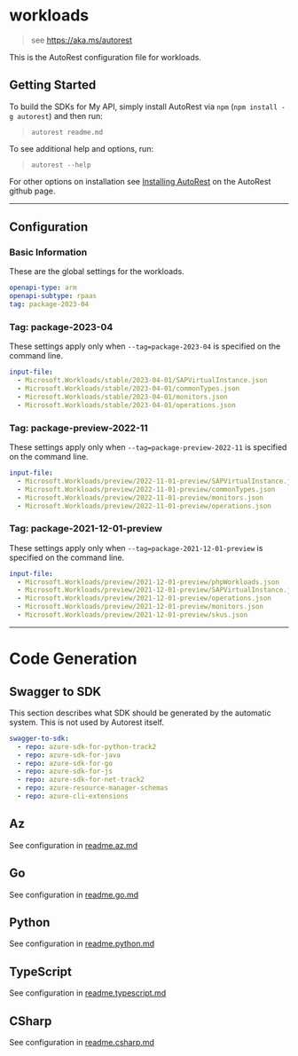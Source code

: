 # workloads

> see https://aka.ms/autorest

This is the AutoRest configuration file for workloads.

## Getting Started

To build the SDKs for My API, simply install AutoRest via `npm` (`npm install -g autorest`) and then run:

> `autorest readme.md`

To see additional help and options, run:

> `autorest --help`

For other options on installation see [Installing AutoRest](https://aka.ms/autorest/install) on the AutoRest github page.

---

## Configuration

### Basic Information

These are the global settings for the workloads.

``` yaml
openapi-type: arm
openapi-subtype: rpaas
tag: package-2023-04
```


### Tag: package-2023-04

These settings apply only when `--tag=package-2023-04` is specified on the command line.

```yaml $(tag) == 'package-2023-04'
input-file:
  - Microsoft.Workloads/stable/2023-04-01/SAPVirtualInstance.json
  - Microsoft.Workloads/stable/2023-04-01/commonTypes.json
  - Microsoft.Workloads/stable/2023-04-01/monitors.json
  - Microsoft.Workloads/stable/2023-04-01/operations.json
```
### Tag: package-preview-2022-11

These settings apply only when `--tag=package-preview-2022-11` is specified on the command line.

``` yaml $(tag) == 'package-preview-2022-11'
input-file:
  - Microsoft.Workloads/preview/2022-11-01-preview/SAPVirtualInstance.json
  - Microsoft.Workloads/preview/2022-11-01-preview/commonTypes.json
  - Microsoft.Workloads/preview/2022-11-01-preview/monitors.json
  - Microsoft.Workloads/preview/2022-11-01-preview/operations.json
```

### Tag: package-2021-12-01-preview

These settings apply only when `--tag=package-2021-12-01-preview` is specified on the command line.

``` yaml $(tag) == 'package-2021-12-01-preview'
input-file:
  - Microsoft.Workloads/preview/2021-12-01-preview/phpWorkloads.json
  - Microsoft.Workloads/preview/2021-12-01-preview/SAPVirtualInstance.json
  - Microsoft.Workloads/preview/2021-12-01-preview/operations.json
  - Microsoft.Workloads/preview/2021-12-01-preview/monitors.json
  - Microsoft.Workloads/preview/2021-12-01-preview/skus.json
```

---

# Code Generation

## Swagger to SDK

This section describes what SDK should be generated by the automatic system.
This is not used by Autorest itself.

``` yaml $(swagger-to-sdk)
swagger-to-sdk:
  - repo: azure-sdk-for-python-track2
  - repo: azure-sdk-for-java
  - repo: azure-sdk-for-go
  - repo: azure-sdk-for-js
  - repo: azure-sdk-for-net-track2
  - repo: azure-resource-manager-schemas
  - repo: azure-cli-extensions
```

## Az

See configuration in [readme.az.md](./readme.az.md)

## Go

See configuration in [readme.go.md](./readme.go.md)

## Python

See configuration in [readme.python.md](./readme.python.md)

## TypeScript

See configuration in [readme.typescript.md](./readme.typescript.md)

## CSharp

See configuration in [readme.csharp.md](./readme.csharp.md)
